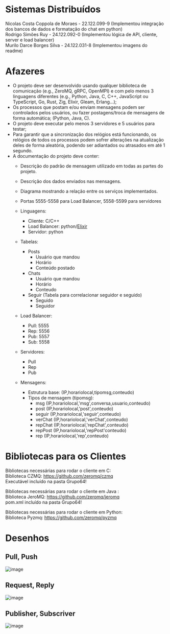 # Sistemas Distribuídos

Nicolas Costa Coppola de Moraes - 22.122.099-9  (Implementou integração dos bancos de dados e formatação do chat em python)   
Rodrigo Simões Ruy - 24.122.092-0  (Implementou lógica de API, cliente, server e load balancer)   
Murilo Darce Borges Silva - 24.122.031-8  (Implementou imagens do readme)   

# Afazeres
* O projeto deve ser desenvolvido usando qualquer biblioteca de comunicação (e.g., ZeroMQ, gRPC, OpenMPI) e com pelo menos 3 linguagens diferentes (e.g., Python, Java, C, C++, JavaScript ou TypeScript, Go, Rust, Zig, Elixir, Gleam, Erlang...);
* Os processos que postam e/ou enviam mensagens podem ser controlados pelos usuários, ou fazer postagens/troca de mensagens de forma automática; (Python, Java, C).
* O projeto deve executar pelo menos 3 servidores e 5 usuários para testar;
* Para garantir que a sincronização dos relógios está funcionando, os relógios de todos os processos podem sofrer alterações na atualização deles de forma aleatória, podendo ser adiantados ou atrasados em até 1 segundo.
* A documentação do projeto deve conter:
  * Descrição do padrão de mensagem utilizado em todas as partes do projeto.
  * Descrição dos dados enviados nas mensagens.
  * Diagrama mostrando a relação entre os serviços implementados.

  * Portas 5555-5558 para Load Balancer, 5558-5599 para servidores
  
  * Linguagens:
    * Cliente: C/C++
    * Load Balancer: python/[Elixir](https://github.com/mdarce765/SistemasDistribuidos/tree/main/loadbalancer)
    * Servidor: python

  * Tabelas:
    * Posts
      * Usuário que mandou
      * Horário 
      * Conteúdo postado
    * Chats
      * Usuário que mandou
      * Horário
      * Conteudo
    * Seguir (Tabela para correlacionar seguidor e seguido)
      * Seguido
      * Seguidor

  * Load Balancer:
    * Pull: 5555
    * Rep: 5556
    * Pub: 5557
    * Sub: 5558

  * Servidores:
    * Pull
    * Rep
    * Pub
      
  * Mensagens:
    *  Estrutura base: (IP,horariolocal,tipomsg,conteudo)
    *  Tipos de mensagem (tipomsg):
       *  msg (IP,horariolocal,'msg',conversa,usuario,conteudo)
       *  post (IP,horariolocal,'post',conteudo)
       *  seguir (IP,horariolocal,'seguir',conteudo)
       *  verChat (IP,horariolocal,'verChat',conteudo)
       *  repChat (IP,horariolocal,'repChat',conteudo)
       *  repPost (IP,horariolocal,'repPost'conteudo)
       *  rep (IP,horariolocal,'rep',conteudo)
   
# Bibliotecas para os Clientes
Bibliotecas necessárias para rodar o cliente em C:  
Biblioteca CZMQ: https://github.com/zeromq/czmq   
Executável incluído na pasta Grupo64!

Bibliotecas necessárias para rodar o cliente em Java :  
Biblioteca JeroMQ: https://github.com/zeromq/jeromq  
pom.xml incluído na pasta Grupo64!  

Bibliotecas necessárias para rodar o cliente em Python:  
Biblioteca Pyzmq: https://github.com/zeromq/pyzmq  

# Desenhos
## Pull, Push
![image](https://github.com/user-attachments/assets/bacee72d-6d38-4aae-acc0-5c112d32ba95)

## Request, Reply
![image](https://github.com/user-attachments/assets/1eecd3f3-1e91-40b4-874c-25fa799c4e23)

## Publisher, Subscriver
![image](https://github.com/user-attachments/assets/7408570f-8c37-4a81-acf7-6b13f2de46e5)

